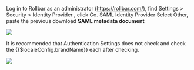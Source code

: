 <IntegrationDetailCard title="Configure Rollbar ">

Log in to Rollbar as an administrator (https://rollbar.com/), find Settings > Security > Identity Provider , click Go. SAML Identity Provider Select Other, paste the previous download **SAML metadata document**

![](~@imagesZhCn/integration/rollbar/2-1.png)

It is recommended that Authentication Settings does not check and check the {{$localeConfig.brandName}} each after checking.

![](~@imagesZhCn/integration/rollbar/2-2.png)

</IntegrationDetailCard>
